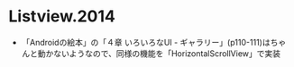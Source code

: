 # Listview.2014
* 「Androidの絵本」の「４章 いろいろなUI - ギャラリー」(p110-111)はちゃんと動かないようなので、同様の機能を「HorizontalScrollView」で実装 
